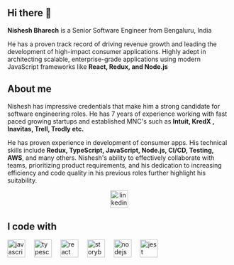 ## Hi there 👋 

<p align="left"> <b>Nishesh Bharech</b> is a Senior Software Engineer from Bengaluru, India</b></p>

<p align="left">  He has a proven track record of driving revenue growth and leading the development of high-impact consumer applications. Highly adept in architecting scalable, enterprise-grade applications using modern JavaScript frameworks like <b>React, Redux, and Node.js</b></p>

## About me

<p align="left">Nishesh has impressive credentials that make him a strong candidate for software engineering roles. He has 7 years of experience working with fast paced growing startups and established MNC's such as <b>Intuit, KredX , Inavitas, Trell, Trodly etc.</b> 
  
  <p align="left">He has proven experience in development of consumer apps. His technical skills include <b>Redux, TypeScript, JavaScript, Node.js, CI/CD, Testing, AWS</b>, and many others. Nishesh's ability to effectively collaborate with teams, prioritizing product requirements, and his dedication to increasing efficiency and code quality in his previous roles further highlight his suitability.</p>

 <p align="center"><a href="https://www.linkedin.com/in/nisheshb" target="_blank" rel="noopener noreferrer"><img src="https://cdn.jsdelivr.net/gh/devicons/devicon@latest/icons/linkedin/linkedin-original.svg"  height="40" alt="linkedin logo"/><a/></p>

<h2 align="left">I code with</h2>


<div align="left">
  <img src="https://cdn.jsdelivr.net/gh/devicons/devicon/icons/javascript/javascript-original.svg" height="40" alt="javascript logo"  />
  <img width="12" />
  <img src="https://cdn.jsdelivr.net/gh/devicons/devicon/icons/typescript/typescript-original.svg" height="40" alt="typescript logo"  />
  <img width="12" />
  <img src="https://cdn.jsdelivr.net/gh/devicons/devicon/icons/react/react-original.svg" height="40" alt="react logo"  />
  <img width="12" />
<!--   <img src="https://cdn.jsdelivr.net/gh/devicons/devicon/icons/nextjs/nextjs-original.svg" height="40" alt="nextjs logo"  />
  <img width="12" /> -->
  <img src="https://cdn.jsdelivr.net/gh/devicons/devicon/icons/storybook/storybook-original.svg" height="40" alt="storybook logo"  />
  <img width="12" />
  <img src="https://cdn.jsdelivr.net/gh/devicons/devicon/icons/nodejs/nodejs-original.svg" height="40" alt="nodejs logo"  />
  <img width="12" />
<!--   <img src="https://cdn.jsdelivr.net/gh/devicons/devicon/icons/nestjs/nestjs-plain.svg" height="40" alt="nestjs logo"  />
  <img width="12" /> -->
  <img src="https://cdn.jsdelivr.net/gh/devicons/devicon/icons/jest/jest-plain.svg" height="40" alt="jest logo"  />
</div>




<!--
**nishesh96/nishesh96** is a ✨ _special_ ✨ repository because its `README.md` (this file) appears on your GitHub profile.

Here are some ideas to get you started:

- 🔭 I’m currently working on ...
- 🌱 I’m currently learning ...
- 👯 I’m looking to collaborate on ...
- 🤔 I’m looking for help with ...
- 💬 Ask me about ...
- 📫 How to reach me: ...
- 😄 Pronouns: ...
- ⚡ Fun fact: ...
-->
